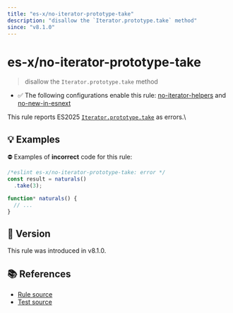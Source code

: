 ```yaml
---
title: "es-x/no-iterator-prototype-take"
description: "disallow the `Iterator.prototype.take` method"
since: "v8.1.0"
---
```


# es-x/no-iterator-prototype-take
> disallow the `Iterator.prototype.take` method

- ✅ The following configurations enable this rule: [no-iterator-helpers] and [no-new-in-esnext]

This rule reports ES2025 [`Iterator.prototype.take`](https://github.com/tc39/proposal-iterator-helpers) as errors.\

## 💡 Examples

⛔ Examples of **incorrect** code for this rule:

<eslint-playground type="bad">

```js
/*eslint es-x/no-iterator-prototype-take: error */
const result = naturals()
  .take(3);

function* naturals() {
  // ...
}
```

</eslint-playground>

## 🚀 Version

This rule was introduced in v8.1.0.

## 📚 References

- [Rule source](https://github.com/eslint-community/eslint-plugin-es-x/blob/master/lib/rules/no-iterator-prototype-take.js)
- [Test source](https://github.com/eslint-community/eslint-plugin-es-x/blob/master/tests/lib/rules/no-iterator-prototype-take.js)

[no-iterator-helpers]: ../configs/index.md#no-iterator-helpers
[no-new-in-esnext]: ../configs/index.md#no-new-in-esnext
